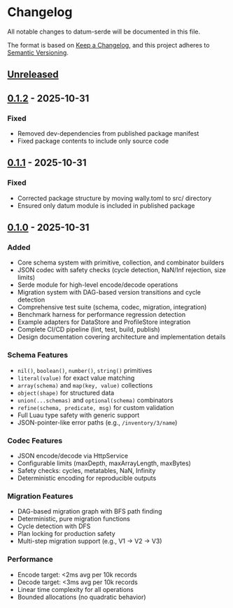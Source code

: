 # Changelog

All notable changes to datum-serde will be documented in this file.

The format is based on [Keep a Changelog](https://keepachangelog.com/en/1.0.0/),
and this project adheres to [Semantic Versioning](https://semver.org/spec/v2.0.0.html).

## [Unreleased]

## [0.1.2] - 2025-10-31

### Fixed

- Removed dev-dependencies from published package manifest
- Fixed package contents to include only source code

## [0.1.1] - 2025-10-31

### Fixed

- Corrected package structure by moving wally.toml to src/ directory
- Ensured only datum module is included in published package

## [0.1.0] - 2025-10-31

### Added

- Core schema system with primitive, collection, and combinator builders
- JSON codec with safety checks (cycle detection, NaN/Inf rejection, size limits)
- Serde module for high-level encode/decode operations
- Migration system with DAG-based version transitions and cycle detection
- Comprehensive test suite (schema, codec, migration, integration)
- Benchmark harness for performance regression detection
- Example adapters for DataStore and ProfileStore integration
- Complete CI/CD pipeline (lint, test, build, publish)
- Design documentation covering architecture and implementation details

### Schema Features

- `nil()`, `boolean()`, `number()`, `string()` primitives
- `literal(value)` for exact value matching
- `array(schema)` and `map(key, value)` collections
- `object(shape)` for structured data
- `union(...schemas)` and `optional(schema)` combinators
- `refine(schema, predicate, msg)` for custom validation
- Full Luau type safety with generic support
- JSON-pointer-like error paths (e.g., `/inventory/3/name`)

### Codec Features

- JSON encode/decode via HttpService
- Configurable limits (maxDepth, maxArrayLength, maxBytes)
- Safety checks: cycles, metatables, NaN, Infinity
- Deterministic encoding for reproducible outputs

### Migration Features

- DAG-based migration graph with BFS path finding
- Deterministic, pure migration functions
- Cycle detection with DFS
- Plan locking for production safety
- Multi-step migration support (e.g., V1 → V2 → V3)

### Performance

- Encode target: <2ms avg per 10k records
- Decode target: <3ms avg per 10k records
- Linear time complexity for all operations
- Bounded allocations (no quadratic behavior)

[Unreleased]: https://github.com/TuneScotty/datum-serde/compare/v0.1.2...HEAD
[0.1.2]: https://github.com/TuneScotty/datum-serde/compare/v0.1.1...v0.1.2
[0.1.1]: https://github.com/TuneScotty/datum-serde/compare/v0.1.0...v0.1.1
[0.1.0]: https://github.com/TuneScotty/datum-serde/releases/tag/v0.1.0
